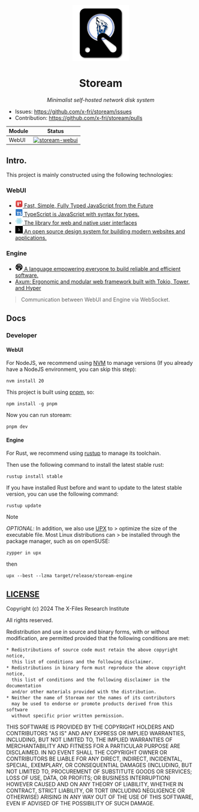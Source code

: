 <div align="center">

<img src="./.github/logo.png" height="150px">

# Stoream

*Minimalist self-hosted network disk system*

</div>

- Issues: https://github.com/x-fri/stoream/issues
- Contribution: https://github.com/x-fri/stoream/pulls

<center>

| Module | Status                                                                                                                                                                     |
| ------ | -------------------------------------------------------------------------------------------------------------------------------------------------------------------------- |
| WebUI  | [![stoream-webui](https://github.com/X-FRI/stoream/actions/workflows/stoream-webui.yaml/badge.svg)](https://github.com/X-FRI/stoream/actions/workflows/stoream-webui.yaml) |

</center>

## Intro.

This project is mainly constructed using the following technologies:

### WebUI
- <a href="https://rescript-lang.org"> <img src="./stoream-webui/src/assets/rescript-logo.svg" height="20px"> Fast, Simple, Fully Typed JavaScript from the Future </a>
- <a href="https://www.typescriptlang.org/"> <img src="./stoream-webui/src/assets/typescript-logo.svg" height="20px"> TypeScript is JavaScript with syntax for types. </a>
- <a href="https://react.dev/"> <img src="./stoream-webui/src/assets/react-logo.svg" height="20px"> The library for web and native user interfaces </a>
- <a href="https://geist-ui.dev/"> <img src="./stoream-webui/src/assets/geist-ui.png" height="20px"> An open source design system for building modern websites and applications. </a>

### Engine
- <a href="https://www.rust-lang.org/"> <img src="./stoream-webui/src/assets/rust-logo.svg" height="20px"> A language empowering everyone to build reliable and efficient software. </a>
- [Axum: Ergonomic and modular web framework built with Tokio, Tower, and Hyper](https://github.com/tokio-rs/axum)

> Communication between WebUI and Engine via WebSocket.

## Docs

### Developer

#### WebUI

For NodeJS, we recommend using [NVM](https://github.com/nvm-sh/nvm) to manage versions (If you already have a NodeJS environment, you can skip this step):

```shell
nvm install 20
```

This project is built using [pnpm](https://pnpm.io/), so:

```shell
npm install -g pnpm
```

Now you can run stoream:

```shell
pnpm dev
```

#### Engine

For Rust, we recommend using [rustup](https://rustup.rs/) to manage its toolchain.

Then use the following command to install the latest stable rust:

```
rustup install stable
```

If you have installed Rust before and want to update to the latest stable version, you can use the following command:

```
rustup update
```

> [!NOTE]
> *OPTIONAL*: In addition, we also use [UPX](https://upx.github.io/) to > optimize the size of the executable file. Most Linux distributions can > be installed through the package manager, such as on openSUSE:
> ```
> zypper in upx
> ```
> then
> ```
> upx --best --lzma target/release/stoream-engine
> ```

## [LICENSE](./LICENSE)

Copyright (c) 2024 The X-Files Research Institute

All rights reserved.

Redistribution and use in source and binary forms, with or without modification,
are permitted provided that the following conditions are met:

    * Redistributions of source code must retain the above copyright notice,
      this list of conditions and the following disclaimer.
    * Redistributions in binary form must reproduce the above copyright notice,
      this list of conditions and the following disclaimer in the documentation
      and/or other materials provided with the distribution.
    * Neither the name of Stoream nor the names of its contributors
      may be used to endorse or promote products derived from this software
      without specific prior written permission.

THIS SOFTWARE IS PROVIDED BY THE COPYRIGHT HOLDERS AND CONTRIBUTORS
"AS IS" AND ANY EXPRESS OR IMPLIED WARRANTIES, INCLUDING, BUT NOT
LIMITED TO, THE IMPLIED WARRANTIES OF MERCHANTABILITY AND FITNESS FOR
A PARTICULAR PURPOSE ARE DISCLAIMED. IN NO EVENT SHALL THE COPYRIGHT OWNER OR
CONTRIBUTORS BE LIABLE FOR ANY DIRECT, INDIRECT, INCIDENTAL, SPECIAL,
EXEMPLARY, OR CONSEQUENTIAL DAMAGES (INCLUDING, BUT NOT LIMITED TO,
PROCUREMENT OF SUBSTITUTE GOODS OR SERVICES; LOSS OF USE, DATA, OR
PROFITS; OR BUSINESS INTERRUPTION) HOWEVER CAUSED AND ON ANY THEORY OF
LIABILITY, WHETHER IN CONTRACT, STRICT LIABILITY, OR TORT (INCLUDING
NEGLIGENCE OR OTHERWISE) ARISING IN ANY WAY OUT OF THE USE OF THIS
SOFTWARE, EVEN IF ADVISED OF THE POSSIBILITY OF SUCH DAMAGE.
